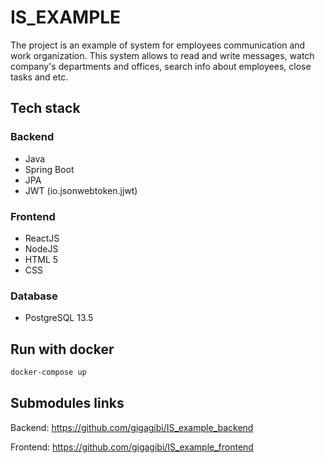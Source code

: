 # IS_EXAMPLE
The project is an example of system for employees communication and work organization. This system allows to read and write messages, watch company's departments and offices, search info about employees, close tasks and etc.
## Tech stack
### Backend
- Java
- Spring Boot
- JPA
- JWT (io.jsonwebtoken.jjwt)
### Frontend
- ReactJS
- NodeJS
- HTML 5
- CSS
### Database
- PostgreSQL 13.5
## Run with docker
```bash
docker-compose up
```
## Submodules links
Backend: https://github.com/gigagibi/IS_example_backend

Frontend: https://github.com/gigagibi/IS_example_frontend
